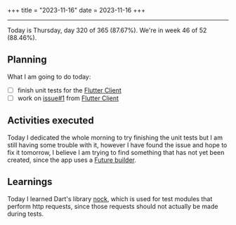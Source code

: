 +++
title = "2023-11-16"
date = 2023-11-16
+++

---

Today is Thursday, day 320 of 365 (87.67%). We're in week 46 of 52 (88.46%).

## Planning

What I am going to do today:

- [ ] finish unit tests for the [Flutter Client](https://github.com/OmnicodeSolutions/luisa_drf_flutter_client)
- [ ] work on [issue#1](https://github.com/OmnicodeSolutions/luisa_drf_flutter_client/issues/1) from [Flutter Client](https://github.com/OmnicodeSolutions/luisa_drf_flutter_client)

## Activities executed

Today I dedicated the whole morning to try finishing the unit tests but I am still having some trouble with it, however I have found the issue and hope to fix it tomorrow, I believe I am trying to find something that has not yet been created, since the app uses a [Future builder](https://api.flutter.dev/flutter/widgets/FutureBuilder-class.html).

## Learnings

Today I learned Dart's library [nock](https://pub.dev/packages/nock), which is used for test modules that perform http requests, since those requests should not actually be made during tests.
